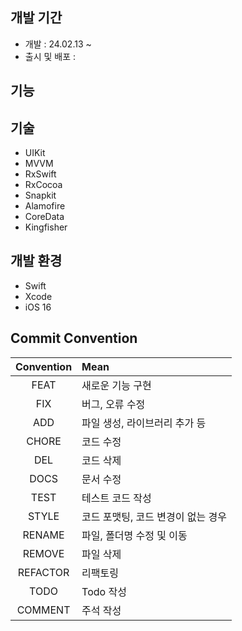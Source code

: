 ## 개발 기간
- 개발 : 24.02.13 ~
- 출시 및 배포 : 

## 기능

## 기술
- UIKit
- MVVM
- RxSwift
- RxCocoa
- Snapkit
- Alamofire
- CoreData
- Kingfisher

## 개발 환경
- Swift
- Xcode
- iOS 16

## Commit Convention
|Convention|Mean|
|:---:|:---|
|FEAT|새로운 기능 구현|
|FIX|버그, 오류 수정|
|ADD|파일 생성, 라이브러리 추가 등|
|CHORE|코드 수정|
|DEL|코드 삭제|
|DOCS|문서 수정|
|TEST|테스트 코드 작성|
|STYLE|코드 포맷팅, 코드 변경이 없는 경우|
|RENAME|파일, 폴더명 수정 및 이동|
|REMOVE|파일 삭제|
|REFACTOR|리팩토링|
|TODO|Todo 작성|
|COMMENT|주석 작성|
